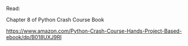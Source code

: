 Read:

Chapter 8 of Python Crash Course Book

https://www.amazon.com/Python-Crash-Course-Hands-Project-Based-ebook/dp/B018UXJ9RI
